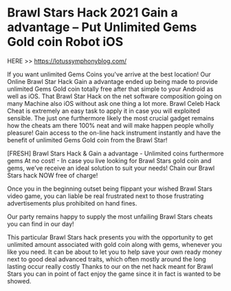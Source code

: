 # Brawl Stars Hack 2021 Gain a advantage – Put Unlimited Gems Gold coin Robot iOS

HERE >> https://lotussymphonyblog.com/

If you want unlimited Gems Coins you've arrive at the best location! Our Online Brawl Star Hack Gain a advantage ended up being made to provide unlimited Gems Gold coin totally free after that simple to your Android as well as iOS. That Brawl Star Hack on the net software composition going on many Machine also iOS without ask one thing a lot more. Brawl Celeb Hack Cheat is extremely an easy task to apply it in case you will exploited sensible. The just one furthermore likely the most crucial gadget remains how the cheats am there 100% neat and will make happen people wholly pleasure! Gain access to the on-line hack instrument instantly and have the benefit of unlimited Gems Gold coin from the Brawl Star!

[FRESH] Brawl Stars Hack & Gain a advantage - Unlimited coins furthermore gems At no cost! - In case you live looking for Brawl Stars gold coin and gems, we’ve receive an ideal solution to suit your needs! Chain our Brawl Stars hack NOW free of charge!

Once you in the beginning outset being flippant your wished Brawl Stars video game, you can liable be real frustrated next to those frustrating advertisements plus prohibited on hand fines.

Our party remains happy to supply the most unfailing Brawl Stars cheats you can find in our day!

This particular Brawl Stars hack presents you with the opportunity to get unlimited amount associated with gold coin along with gems, whenever you like you need. It can be about to let you to help save your own ready money next to good deal advanced traits, which often mostly around the long lasting occur really costly Thanks to our on the net hack meant for Brawl Stars you can in point of fact enjoy the game since it in fact is wanted to be showed.
